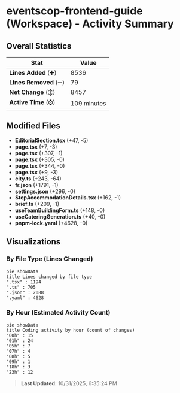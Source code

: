 # eventscop-frontend-guide (Workspace) - Activity Summary 

## Overall Statistics

| Stat                   | Value                                                             |
| ---------------------- | ----------------------------------------------------------------- |
| **Lines Added** (➕)   | 8536                                          |
| **Lines Removed** (➖) | 79                                        |
| **Net Change** (↕)    | 8457                |
| **Active Time** (⌚)   | 109 minutes |


## Modified Files
- **EditorialSection.tsx** (+47, -5)
- **page.tsx** (+7, -3)
- **page.tsx** (+307, -1)
- **page.tsx** (+305, -0)
- **page.tsx** (+344, -0)
- **page.tsx** (+9, -3)
- **city.ts** (+243, -64)
- **fr.json** (+1791, -1)
- **settings.json** (+296, -0)
- **StepAccommodationDetails.tsx** (+162, -1)
- **brief.ts** (+209, -1)
- **useTeamBuildingForm.ts** (+148, -0)
- **useCateringGeneration.ts** (+40, -0)
- **pnpm-lock.yaml** (+4628, -0)

## Visualizations

### By File Type (Lines Changed)

```mermaid
pie showData
title Lines changed by file type
".tsx" : 1194
".ts" : 705
".json" : 2088
".yaml" : 4628
```

### By Hour (Estimated Activity Count)

```mermaid
pie showData
title Coding activity by hour (count of changes)
"00h" : 15
"01h" : 24
"05h" : 7
"07h" : 4
"08h" : 5
"09h" : 1
"18h" : 3
"23h" : 12
```


> **Last Updated:** 10/31/2025, 6:35:24 PM